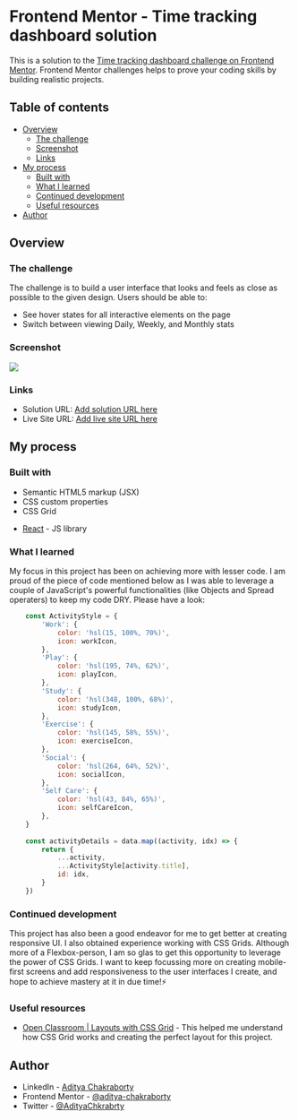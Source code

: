 # Frontend Mentor - Time tracking dashboard solution

This is a solution to the [Time tracking dashboard challenge on Frontend Mentor](https://www.frontendmentor.io/challenges/time-tracking-dashboard-UIQ7167Jw). Frontend Mentor challenges helps to prove your coding skills by building realistic projects. 

## Table of contents

- [Overview](#overview)
  - [The challenge](#the-challenge)
  - [Screenshot](#screenshot)
  - [Links](#links)
- [My process](#my-process)
  - [Built with](#built-with)
  - [What I learned](#what-i-learned)
  - [Continued development](#continued-development)
  - [Useful resources](#useful-resources)
- [Author](#author)

## Overview

### The challenge

The challenge is to build a user interface that looks and feels as close as possible to the given design. Users should be able to:

<!-- - View the optimal layout for the site depending on their device's screen size -->
- See hover states for all interactive elements on the page
- Switch between viewing Daily, Weekly, and Monthly stats

### Screenshot

![](./screenshot.jpeg)

### Links

- Solution URL: [Add solution URL here](https://your-solution-url.com)
- Live Site URL: [Add live site URL here](https://time-tracker-iota.vercel.app/)

## My process

### Built with

- Semantic HTML5 markup (JSX)
- CSS custom properties
- CSS Grid
<!-- - Mobile-first workflow -->
- [React](https://reactjs.org/) - JS library

### What I learned

My focus in this project has been on achieving more with lesser code. I am proud of the piece of code mentioned below as I was able to leverage a couple of JavaScript's powerful functionalities (like Objects and Spread operaters) to keep my code DRY. Please have a look:

```js
    const ActivityStyle = {
        'Work': {
            color: 'hsl(15, 100%, 70%)',
            icon: workIcon,
        },
        'Play': {
            color: 'hsl(195, 74%, 62%)',
            icon: playIcon,
        },
        'Study': {
            color: 'hsl(348, 100%, 68%)',
            icon: studyIcon,
        },
        'Exercise': {
            color: 'hsl(145, 58%, 55%)',
            icon: exerciseIcon,
        },
        'Social': {
            color: 'hsl(264, 64%, 52%)',
            icon: socialIcon,
        },
        'Self Care': {
            color: 'hsl(43, 84%, 65%)',
            icon: selfCareIcon,
        },
    }
    
    const activityDetails = data.map((activity, idx) => {
        return {
            ...activity,
            ...ActivityStyle[activity.title],
            id: idx,
        }
    })
```

### Continued development

This project has also been a good endeavor for me to get better at creating responsive UI. I also obtained experience working with CSS Grids. Although more of a Flexbox-person, I am so glas to get this opportunity to leverage the power of CSS Grids. I want to keep focussing more on creating mobile-first screens and add responsiveness to the user interfaces I create, and hope to achieve mastery at it in due time!⚡️

### Useful resources

- [Open Classroom | Layouts with CSS Grid](https://openclassrooms.com/en/courses/5295881-create-web-page-layouts-with-css/5364131-define-grid-element-height-and-width) - This helped me understand how CSS Grid works and creating the perfect layout for this project. 

## Author

- LinkedIn - [Aditya Chakraborty](https://www.linkedin.com/in/aditya-chakraborty/)
- Frontend Mentor - [@aditya-chakraborty](https://www.frontendmentor.io/profile/aditya-chakraborty)
- Twitter - [@AdityaChkrabrty](https://twitter.com/AdityaChkrabrty)